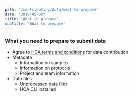 ```yaml
---
path: "/contributing/data/what-to-prepare"
date: "2018-05-03"
title: "What to prepare"
subTitle: "What to prepare"
---
```


### What you need to prepare to submit data

* Agree to [HCA terms and conditions]() for data contribution
* Metadata
    * Information on samples
    * Information on protocols
    * Project and team information
* Data files
    * Unprocessed data files
    * HCA CLI installed
